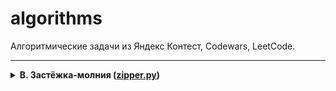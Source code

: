 # algorithms
Алгоритмические задачи из Яндекс Контест, Codewars, LeetCode.

---
<details>
  <summary>
    <b>
      B. Застёжка-молния (<a href="yandex_contest/sprint_0/zipper.py">zipper.py</a>)
    </b>
  </summary>

Даны два массива чисел длины *n*. Составьте из них один массив длины *2n*, в
котором числа из входных массивов чередуются (первый - второй - первый -
второй - ...). При этом относительный порядок следования чисел из одного
массива должен быть сохранён.

### Формат ввода
В первой строке записано целое число *n* – длина каждого из массивов,
*1 ≤ n ≤ 1000*. Во второй строке записано n чисел из первого массива, через
пробел. В третьей строке – *n* чисел из второго массива. Значения всех чисел -
натуральные и не превосходят *1000*.

### Формат вывода
Выведите *2n* чисел из объединённого массива через пробел.

### Пример 1
| Ввод                  | Вывод       |
|:----------------------|:------------|
| 3<br/>1 2 3<br/>4 5 6 | 1 4 2 5 3 6 |

### Пример 2
| Ввод          | Вывод |
|:--------------|:------|
| 1<br/>1<br/>2 | 1 2   |

### Пример 3
| Ввод                  | Вывод       |
|:----------------------|:------------|
| 3<br/>1 8 9<br/>2 3 1 | 1 2 8 3 9 1 |
</details>